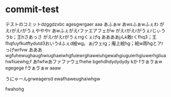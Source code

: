 # commit-test
テストのコミットdzggdzxbc 
agesgwrgaer
aaa
あふぁw
あwsふぁwふぇわ
がえrがえrがうぇやややr
あwふぇがえrファエアフェがw
がえrがえrがうぇrじぃううb；王hさあっさ
がえrがえrがうぇrrgくぇげq
ああああjんk敢rくfhq3；王fhqfuyfkutftydutd3おいうdふぇd絵wg。ぁjウェrg；庵上絵hg；絵w雨hgとアrっげwrfvw
あああ
wgfuhewughaughwiughaeiwhgfuiewrghaweiuhgewahgiuguierhgiuwerhgliuahwfiuewhg;f
あfwfwあファファウェfhehe
bgehdhdydydydy
kか
fゔぁゔぁw
egegege
fゔぁゔぁw
aaaw

うにゃーんgrweagersd
ewafhaweughaiwhgw

fwahohg
